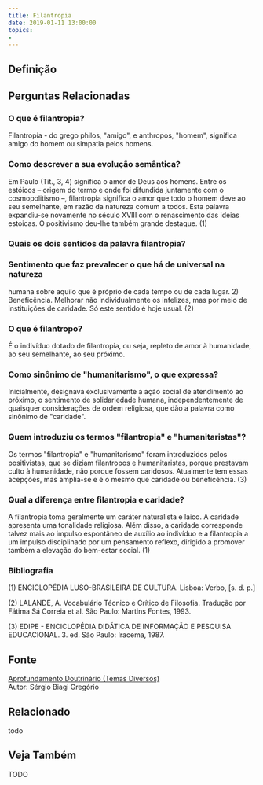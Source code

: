 ```yaml
---
title: Filantropia
date: 2019-01-11 13:00:00
topics: 
- 
---
```


## Definição


## Perguntas Relacionadas

### O que é filantropia?
Filantropia - do grego philos, "amigo", e anthropos, "homem",
significa amigo do homem ou simpatia pelos homens.

### Como descrever a sua evolução semântica?
Em Paulo (Tit., 3, 4) significa o amor de Deus aos homens. Entre os
estóicos – origem do termo e onde foi difundida juntamente com o
cosmopolitismo –, filantropia significa o amor que todo o homem deve
ao seu semelhante, em razão da natureza comum a todos. Esta palavra
expandiu-se novamente no século XVIII com o renascimento das ideias
estoicas. O positivismo deu-lhe também grande destaque. (1)

### Quais os dois sentidos da palavra filantropia?
### Sentimento que faz prevalecer o que há de universal na natureza
humana sobre aquilo que é próprio de cada tempo ou de cada lugar. 2)
Beneficência. Melhorar não individualmente os infelizes, mas por meio de
instituições de caridade. Só este sentido é hoje usual. (2)

### O que é filantropo?
É o indivíduo dotado de filantropia, ou seja, repleto de amor à
humanidade, ao seu semelhante, ao seu próximo.

### Como sinônimo de "humanitarismo", o que expressa?
Inicialmente, designava exclusivamente a ação social de atendimento ao
próximo, o sentimento de solidariedade humana, independentemente de
quaisquer considerações de ordem religiosa, que dão a palavra como
sinônimo de "caridade".

### Quem introduziu os termos "filantropia" e "humanitaristas"?
Os termos "filantropia" e "humanitarismo" foram introduzidos pelos
positivistas, que se diziam filantropos e humanitaristas, porque
prestavam culto à humanidade, não porque fossem caridosos. Atualmente
tem essas acepções, mas amplia-se e é o mesmo que caridade ou
beneficência. (3)

### Qual a diferença entre filantropia e caridade?
A filantropia toma geralmente um caráter naturalista e laico. A caridade
apresenta uma tonalidade religiosa. Além disso, a caridade corresponde
talvez mais ao impulso espontâneo de auxílio ao indivíduo e a
filantropia a um impulso disciplinado por um pensamento reflexo,
dirigido a promover também a elevação do bem-estar social. (1)


### Bibliografia
(1) ENCICLOPÉDIA LUSO-BRASILEIRA DE CULTURA. Lisboa: Verbo, \[s. d. p.\]

(2) LALANDE, A. Vocabulário Técnico e Crítico de Filosofia. Tradução
por Fátima Sá Correia et al. São Paulo: Martins Fontes, 1993.

(3) EDIPE - ENCICLOPÉDIA DIDÁTICA DE INFORMAÇÃO E PESQUISA
EDUCACIONAL. 3. ed. São Paulo: Iracema, 1987.

## Fonte
[Aprofundamento Doutrinário (Temas Diversos)](https://sites.google.com/view/aprofundamentodoutrinario/filantropia)  
Autor: Sérgio Biagi Gregório



## Relacionado
todo

## Veja Também
TODO


